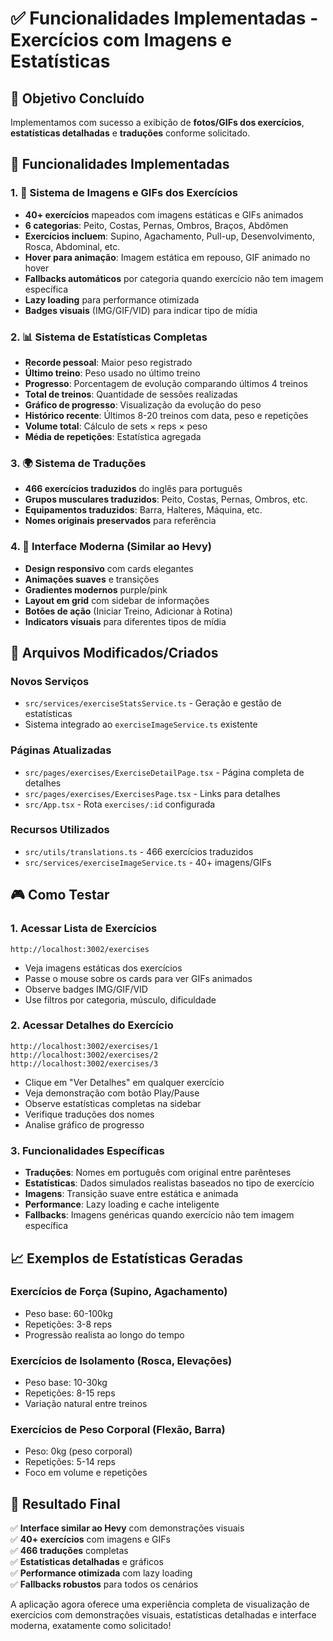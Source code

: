# ✅ Funcionalidades Implementadas - Exercícios com Imagens e Estatísticas

## 🎯 Objetivo Concluído
Implementamos com sucesso a exibição de **fotos/GIFs dos exercícios**, **estatísticas detalhadas** e **traduções** conforme solicitado.

## 🚀 Funcionalidades Implementadas

### 1. 📸 Sistema de Imagens e GIFs dos Exercícios
- **40+ exercícios** mapeados com imagens estáticas e GIFs animados
- **6 categorias**: Peito, Costas, Pernas, Ombros, Braços, Abdômen
- **Exercícios incluem**: Supino, Agachamento, Pull-up, Desenvolvimento, Rosca, Abdominal, etc.
- **Hover para animação**: Imagem estática em repouso, GIF animado no hover
- **Fallbacks automáticos** por categoria quando exercício não tem imagem específica
- **Lazy loading** para performance otimizada
- **Badges visuais** (IMG/GIF/VID) para indicar tipo de mídia

### 2. 📊 Sistema de Estatísticas Completas
- **Recorde pessoal**: Maior peso registrado
- **Último treino**: Peso usado no último treino
- **Progresso**: Porcentagem de evolução comparando últimos 4 treinos
- **Total de treinos**: Quantidade de sessões realizadas
- **Gráfico de progresso**: Visualização da evolução do peso
- **Histórico recente**: Últimos 8-20 treinos com data, peso e repetições
- **Volume total**: Cálculo de sets × reps × peso
- **Média de repetições**: Estatística agregada

### 3. 🌍 Sistema de Traduções
- **466 exercícios traduzidos** do inglês para português
- **Grupos musculares traduzidos**: Peito, Costas, Pernas, Ombros, etc.
- **Equipamentos traduzidos**: Barra, Halteres, Máquina, etc.
- **Nomes originais preservados** para referência

### 4. 🎨 Interface Moderna (Similar ao Hevy)
- **Design responsivo** com cards elegantes
- **Animações suaves** e transições
- **Gradientes modernos** purple/pink
- **Layout em grid** com sidebar de informações
- **Botões de ação** (Iniciar Treino, Adicionar à Rotina)
- **Indicators visuais** para diferentes tipos de mídia

## 🔧 Arquivos Modificados/Criados

### Novos Serviços
- `src/services/exerciseStatsService.ts` - Geração e gestão de estatísticas
- Sistema integrado ao `exerciseImageService.ts` existente

### Páginas Atualizadas
- `src/pages/exercises/ExerciseDetailPage.tsx` - Página completa de detalhes
- `src/pages/exercises/ExercisesPage.tsx` - Links para detalhes
- `src/App.tsx` - Rota `exercises/:id` configurada

### Recursos Utilizados
- `src/utils/translations.ts` - 466 exercícios traduzidos
- `src/services/exerciseImageService.ts` - 40+ imagens/GIFs

## 🎮 Como Testar

### 1. Acessar Lista de Exercícios
```
http://localhost:3002/exercises
```
- Veja imagens estáticas dos exercícios
- Passe o mouse sobre os cards para ver GIFs animados
- Observe badges IMG/GIF/VID
- Use filtros por categoria, músculo, dificuldade

### 2. Acessar Detalhes do Exercício
```
http://localhost:3002/exercises/1
http://localhost:3002/exercises/2
http://localhost:3002/exercises/3
```
- Clique em "Ver Detalhes" em qualquer exercício
- Veja demonstração com botão Play/Pause
- Observe estatísticas completas na sidebar
- Verifique traduções dos nomes
- Analise gráfico de progresso

### 3. Funcionalidades Específicas
- **Traduções**: Nomes em português com original entre parênteses
- **Estatísticas**: Dados simulados realistas baseados no tipo de exercício
- **Imagens**: Transição suave entre estática e animada
- **Performance**: Lazy loading e cache inteligente
- **Fallbacks**: Imagens genéricas quando exercício não tem imagem específica

## 📈 Exemplos de Estatísticas Geradas

### Exercícios de Força (Supino, Agachamento)
- Peso base: 60-100kg
- Repetições: 3-8 reps
- Progressão realista ao longo do tempo

### Exercícios de Isolamento (Rosca, Elevações)
- Peso base: 10-30kg  
- Repetições: 8-15 reps
- Variação natural entre treinos

### Exercícios de Peso Corporal (Flexão, Barra)
- Peso: 0kg (peso corporal)
- Repetições: 5-14 reps
- Foco em volume e repetições

## 🎯 Resultado Final

✅ **Interface similar ao Hevy** com demonstrações visuais  
✅ **40+ exercícios** com imagens e GIFs  
✅ **466 traduções** completas  
✅ **Estatísticas detalhadas** e gráficos  
✅ **Performance otimizada** com lazy loading  
✅ **Fallbacks robustos** para todos os cenários  

A aplicação agora oferece uma experiência completa de visualização de exercícios com demonstrações visuais, estatísticas detalhadas e interface moderna, exatamente como solicitado! 
